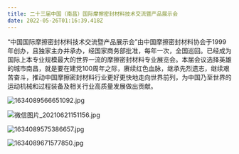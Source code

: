 ```yaml
---
title: 二十三届中国（南昌）国际摩擦密封材料技术交流暨产品展示会
date: 2022-05-26T01:16:39.418Z
---
```

<!--StartFragment-->

“中国国际摩擦密封材料技术交流暨产品展示会”由中国摩擦密封材料协会于1999年创办，且独家主办并承办，经国家商务部批准，每年一次，全国巡回。已经成为国际上本专业规模最大的世界一流的摩擦密封材料专业展览会。本届会议选择英雄的城市南昌，就是要在建党100周年之际，赓续红色血脉，继承先烈遗志，继续艰苦奋斗，推动中国摩擦密封材料行业更好更快地走向世界前列，为中国乃至世界的运动机械和过程装备及相关行业高质量发展做出贡献。

![1634089566651092.jpg](http://www.yuanlinquan.com/static/upload/image/20220222/1645495263320491.jpg "1645495263320491.jpg")



![微信图片\_20210621151156.jpg](http://www.yuanlinquan.com/static/upload/image/20220222/1645497696944354.jpg "1645497696944354.jpg")



![1634089575386657.jpg](http://www.yuanlinquan.com/static/upload/image/20220222/1645495269319549.jpg "1645495269319549.jpg")



![1634089671577850.jpg](http://www.yuanlinquan.com/static/upload/image/20220222/1645495276531513.jpg "1645495276531513.jpg")

<!--EndFragment-->